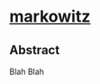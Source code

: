 # [markowitz](https://github.com/cvxgrp/markowitz/blob/draft/markowitz.pdf)

## Abstract

Blah Blah
